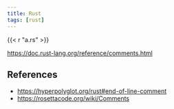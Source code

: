```yaml
---
title: Rust
tags: [rust]
---
```


{{< r "a.rs" >}}

<https://doc.rust-lang.org/reference/comments.html>

## References

- <https://hyperpolyglot.org/rust#end-of-line-comment>
- <https://rosettacode.org/wiki/Comments>
